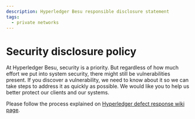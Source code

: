 ```yaml
---
description: Hyperledger Besu responsible disclosure statement
tags:
  - private networks
---
```


# Security disclosure policy

At Hyperledger Besu, security is a priority. But regardless of how much effort we put into system
security, there might still be vulnerabilities present. If you discover a vulnerability, we need to
know about it so we can take steps to address it as quickly as possible. We would like you
to help us better protect our clients and our systems.

Please follow the process explained on
[Hyperledger defect response wiki page](https://wiki.hyperledger.org/display/SEC/Defect+Response).
